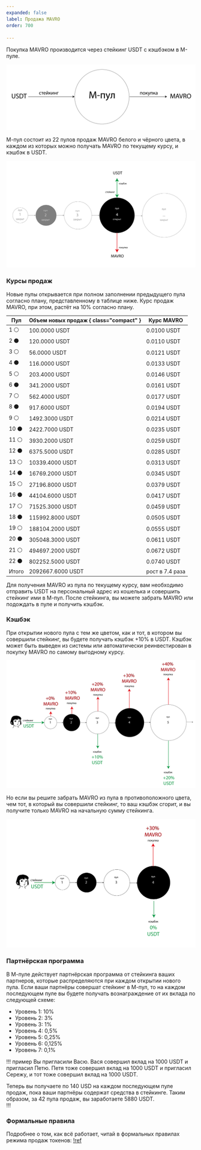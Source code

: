```yaml
---
expanded: false
label: Продажа MAVRO
order: 700

---
```

Покупка MAVRO производится через стейкинг USDT с кэшбэком в М-пуле.

![](/static/mmm_sales.png)

М-пул состоит из 22 пулов продаж MAVRO белого и чёрного цвета, в каждом из которых можно получать MAVRO по текущему курсу, и кэшбэк в USDT. 

![](/static/mmm_sales2.png)

### Курсы продаж
Новые пулы открывается при полном заполнении предыдущего пула согласно плану, представленному в таблице ниже. Курс продаж MAVRO, при этом, растёт на 10% согласно плану. 

Пул | Объем новых продаж { class="compact" } | Курс MAVRO
---  | ---                             | ---
1 ⚪️ | 100.0000 USDT                            | 0.0100 USDT
2 ⚫️ | 120.0000 USDT                           | 0.0110 USDT
3 ⚪️ | 56.0000 USDT                            | 0.0121 USDT
4 ⚫️ | 116.0000 USDT                            | 0.0133 USDT
5 ⚪️ | 203.4000 USDT                            | 0.0146 USDT
6 ⚫️ | 341.2000 USDT                           | 0.0161 USDT
7 ⚪️ | 562.4000 USDT                           | 0.0177 USDT
8 ⚫️ | 917.6000 USDT                           | 0.0194 USDT
9 ⚪️ | 1492.3000 USDT                           | 0.0214 USDT
10 ⚫️ | 2422.7000 USDT                           | 0.0235 USDT
11 ⚪️ | 3930.2000 USDT                           | 0.0259 USDT
12 ⚫️ | 6375.5000 USDT                           | 0.0285 USDT
13 ⚪️ | 10339.4000 USDT                           | 0.0313 USDT
14 ⚫️ | 16769.2000 USDT                           | 0.0345 USDT
15 ⚪️ | 27196.8000 USDT                           | 0.0379 USDT
16 ⚫️ | 44104.6000 USDT                           | 0.0417 USDT
17 ⚪️ | 71525.3000 USDT                           | 0.0459 USDT
18 ⚫️ | 115992.8000 USDT                           | 0.0505 USDT
19 ⚪️ | 188104.2000 USDT                           | 0.0555 USDT
20 ⚫️ | 305048.3000 USDT                           | 0.0611 USDT
21 ⚪️ | 494697.2000 USDT                           | 0.0672 USDT
22 ⚫️ | 802252.5000 USDT                           | 0.0740 USDT
Итого | 2092667.6000 USDT                          | рост в 7.4 раза



Для получения MAVRO из пула по текущему курсу, вам необходимо отправить USDT на персональный адрес из кошелька и совершить стейкинг ими в М-пул. После стейкинга, вы можете забрать MAVRO или подождать в пуле и получить кэшбэк.

### Кэшбэк
При открытии нового пула с тем же цветом, как и тот, в котором вы совершили стейкинг, вы будете получать кэшбэк +10% в USDT. Кэшбэк может быть выведен из системы или автоматически реинвестирован в покупку MAVRO по самому выгодному курсу.

![](/static/mmm_sales3.png)

Но если вы решите забрать MAVRO из пула в противоположного цвета, чем тот, в который вы совершили стейкинг, то ваш кэшбэк сгорит, и вы получите только MAVRO на начальную сумму стейкинга. 

![](/static/mmm_sales4.png)

### Партнёрская программа
В М-пуле действует партнёрская программа от стейкинга ваших партнеров, которые распределяются при каждом открытии нового пула. Если ваши партнёры совершат стейкинг в М-пул, то на каждом последующем пуле вы будете получать вознаграждение от их вклада по следующей схеме:
- Уровень 1: 10%
- Уровень 2: 3%
- Уровень 3: 1%
- Уровень 4: 0,5%
- Уровень 5: 0,25%
- Уровень 6: 0,125%
- Уровень 7: 0,1%


!!! пример
Вы пригласили Васю. Вася совершил вклад на 1000 USDT и пригласил Петю. Петя тоже совершил вклад на 1000 USDT и пригласил Сережу, и тот тоже совершил вклад на 1000 USDT. 

Теперь вы получаете по 140 USD на каждом последующем пуле продаж, пока ваши партнёры содержат средства в стейкинге. Таким образом, за 42 пула продаж, вы заработаете 5880 USDT.  
!!!

### Формальные правила
Подробнее о том, как всё работает, читай в формальных правилах режима продаж токенов: 
[!ref](/docs-ru/двойная-спираль/правила/)
